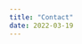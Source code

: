```yaml
---
title: "Contact"
date: 2022-03-19
---
```


<script type="text/javascript">
var part1 = "hola";
var part2 = Math.pow(2,6);
var part3 = String.fromCharCode(part2);
var part4 = "laro.dev"
var part5 = part1 + String.fromCharCode(part2) + part4;
document.write("Encuéntrame en: :
   <href=" + "mai" + "lto" + ":" + part5 + ">" + part1 + part3 + part4 + "</a>.");
</script>
